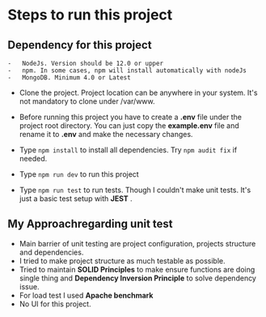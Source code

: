 # Steps to run this project

## Dependency for this project

    -   NodeJs. Version should be 12.0 or upper
    -   npm. In some cases, npm will install automatically with nodeJs
    -   MongoDB. Minimum 4.0 or Latest

-   Clone the project. Project location can be anywhere in your system. It's not mandatory to clone under /var/www.
-   Before running this project you have to create a **.env** file under the project root directory. You can just copy the **example.env** file and rename it to **.env** and make the necessary changes.

-   Type `npm install` to install all dependencies. Try `npm audit fix` if needed.
-   Type `npm run dev` to run this project
-   Type `npm run test` to run tests. Though I couldn't make unit tests. It's just a basic test setup with **JEST** .

## My Approachregarding unit test

-   Main barrier of unit testing are project configuration, projects structure and dependencies.
-   I tried to make project structure as much testable as possible.
-   Tried to maintain **SOLID Principles** to make ensure functions are doing single thing and **Dependency Inversion Principle** to solve dependency issue.
-   For load test I used **Apache benchmark**
-   No UI for this project. 
